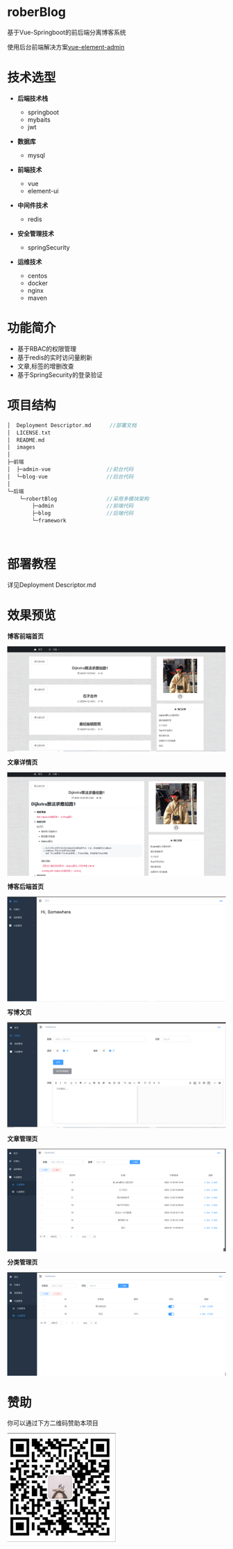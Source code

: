 # roberBlog

基于Vue-Springboot的前后端分离博客系统

使用后台前端解决方案[vue-element-admin](https://github.com/PanJiaChen/vue-element-admin)


# 技术选型

- **后端技术栈**
  - springboot
  - mybaits
  - jwt

- **数据库**
  - mysql
- **前端技术**
  - vue
  - element-ui
- **中间件技术**
  - redis
- **安全管理技术**
  - springSecurity
- **运维技术**
  - centos
  - docker
  - nginx
  - maven


#  功能简介
   - 基于RBAC的权限管理
   - 基于redis的实时访问量刷新
   - 文章,标签的增删改查
   - 基于SpringSecurity的登录验证
   

#  项目结构

```c++
│  Deployment Descriptor.md      //部署文档
│  LICENSE.txt   
│  README.md 
│  images
│   
├─前端
│  ├─admin-vue                  //前台代码         
│  └─blog-vue                   //后台代码
│                  
└─后端
    └─robertBlog                //采用多模块架构  
        ├─admin                 //前端代码
        ├─blog                  //后端代码
        └─framework
```

​        

# 部署教程

详见Deployment Descriptor.md

# 效果预览

**博客前端首页**

<img src="images/front-end-index.png" alt="图片名称" align=center />

**文章详情页**

<img src="images/front-end-articleDetail.png" alt="图片名称" align=center />

**博客后端首页**

<img src="images/back-end-index.png" alt="图片名称" align=center />

**写博文页**

<img src="images/back-end-write.png" alt="图片名称" align=center />

**文章管理页**

<img src="images/back-end-articleManage.png" alt="图片名称" align=center />

**分类管理页**

<img src="images/back-end-LabelManage.png" alt="图片名称" align=center />

# 赞助


你可以通过下方二维码赞助本项目

<img src="images/QRcode.png" alt="图片名称" width = "250" height = "250" align=center />   


 


